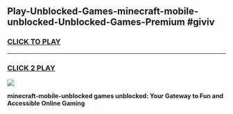 
## Play-Unblocked-Games-minecraft-mobile-unblocked-Unblocked-Games-Premium #giviv
<h3>
<a href="https://premium.freeplayer.one?title=minecraft-mobile-unblocked&ref=12M">CLICK TO PLAY</a></h3>
<hr>

<h3>
<a href="https://premium.freeplayer.one?title=minecraft-mobile-unblocked&ref=12M">CLICK 2 PLAY</a>
  
</h3>

<a href="https://premium.freeplayer.one?title=minecraft-mobile-unblocked&ref=12M"><img src="https://clearcache.store/games.png"></a>


**minecraft-mobile-unblocked games unblocked: Your Gateway to Fun and Accessible Online Gaming**
